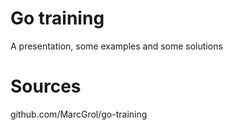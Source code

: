 # Go training

A presentation, some examples and some solutions

# Sources

github.com/MarcGrol/go-training
